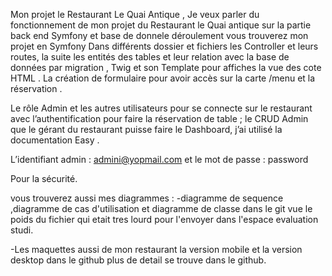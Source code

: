 Mon projet le Restaurant Le Quai Antique ,  Je veux parler du fonctionnement de mon projet du Restaurant le Quai antique sur la partie back end  Symfony  et base de donnele déroulement vous trouverez mon projet en Symfony Dans différents dossier et fichiers les Controller et leurs routes, la suite les entités des tables et leur relation avec la base de données par migration , Twig  et son Template pour affiches la vue des cote HTML  . La création de formulaire pour avoir accès sur la carte /menu et la réservation .

Le rôle Admin et les autres utilisateurs pour se connecte sur le restaurant avec l’authentification pour faire la réservation de table ; le CRUD Admin que le gérant du restaurant puisse faire le Dashboard, j’ai utilisé   la documentation Easy .

L’identifiant admin : admini@yopmail.com et le mot de passe : password

 Pour la sécurité.

 vous trouverez aussi mes diagrammes : -diagramme de sequence ,diagramme de cas d'utilisation et diagramme de classe dans le git vue le poids du fichier qui etait tres lourd pour l'envoyer dans l'espace evaluation studi.

 -Les maquettes aussi de mon restaurant la version mobile et la version desktop dans le github
 plus de detail se trouve dans le github.